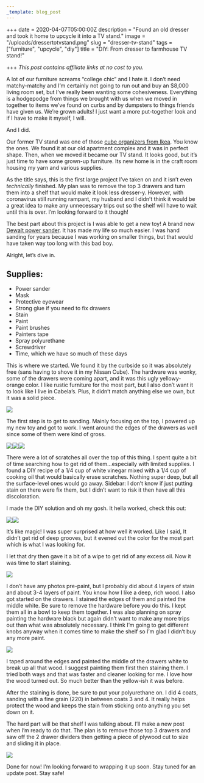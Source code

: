 ```yaml
---
_template: blog_post
---
```


+++
date = 2020-04-07T05:00:00Z
description = "Found an old dresser and took it home to upcycle it into a TV stand."
image = "/uploads/dressertotvstand.png"
slug = "dresser-tv-stand"
tags = ["furniture", "upcycle", "diy"]
title = "DIY: From dresser to farmhouse TV stand!"

+++
_This post contains affiliate links at no cost to you._

A lot of our furniture screams “college chic” and I hate it. I don’t need matchy-matchy and I’m certainly not going to run out and buy an $8,000 living room set, but I’ve really been wanting some cohesiveness. Everything is a hodgepodge from things we brought with us when we moved in together to items we’ve found on curbs and by dumpsters to things friends have given us. We’re grown adults! I just want a more put-together look and if I have to make it myself, I will.

And I did.

Our former TV stand was one of those [cube organizers from Ikea](https://www.ikea.com/us/en/p/kallax-shelf-unit-black-brown-20275885/). You know the ones. We found it at our old apartment complex and it was in perfect shape. Then, when we moved it became our TV stand. It looks good, but it’s just time to have some grown-up furniture. Its new home is in the craft room housing my yarn and various supplies.

As the title says, this is the first large project I’ve taken on and it isn’t even *technically* finished. My plan was to remove the top 3 drawers and turn them into a shelf that would make it look less dresser-y. However, with coronavirus still running rampant, my husband and I didn’t think it would be a great idea to make any unnecessary trips out so the shelf will have to wait until this is over. I’m looking forward to it though!

The best part about this project is I was able to get a new toy! A brand new [Dewalt power sander](https://www.amazon.com/gp/product/B07JQM7C28/ref=as_li_qf_asin_il_tl?ie=UTF8&tag=codybear0e-20&creative=9325&linkCode=as2&creativeASIN=B07JQM7C28&linkId=6b0ac7ff82e6b31812a81a444f5d48f3). It has made my life so much easier. I was hand sanding for years because I was working on smaller things, but that would have taken way too long with this bad boy.

Alright, let’s dive in.

## Supplies:

* Power sander
* Mask
* Protective eyewear
* Strong glue if you need to fix drawers
* Stain
* Paint
* Paint brushes
* Painters tape
* Spray polyurethane
* Screwdriver
* Time, which we have so much of these days

This is where we started. We found it by the curbside so it was absolutely free (sans having to shove it in my Nissan Cube). The hardware was wonky, some of the drawers were coming apart, and it was this ugly yellowy-orange color. I like rustic furniture for the most part, but I also don’t want it to look like I live in Cabela’s. Plus, it didn’t match anything else we own, but it was a solid piece.

![](/uploads/old-dresser.jpg)

The first step is to get to sanding. Mainly focusing on the top, I powered up my new toy and got to work. I went around the edges of the drawers as well since some of them were kind of gross.

![](/uploads/sanding-dresser-top.jpg)![](/uploads/sanding-drawers.jpg)![](/uploads/cody-sanding.jpg)

There were a lot of scratches all over the top of this thing. I spent quite a bit of time searching how to get rid of them…especially with limited supplies. I found a DIY recipe of a 1/4 cup of white vinegar mixed with a 1/4 cup of cooking oil that would basically erase scratches. Nothing super deep, but all the surface-level ones would go away. Sidebar: I don’t know if just putting stain on there were fix them, but I didn’t want to risk it then have all this discoloration.

I made the DIY solution and oh my gosh. It hella worked, check this out:

![](/uploads/wood-before.jpg)![](/uploads/wood-after.jpg)

It’s like magic! I was super surprised at how well it worked. Like I said, It didn’t get rid of deep grooves, but it evened out the color for the most part which is what I was looking for.

I let that dry then gave it a bit of a wipe to get rid of any excess oil. Now it was time to start staining.

![](/uploads/paint-stain-with-drawers.jpg)

I don’t have any photos pre-paint, but I probably did about 4 layers of stain and about 3-4 layers of paint. You know how I like a deep, rich wood. I also got started on the drawers. I stained the edges of them and painted the middle white. Be sure to remove the hardware before you do this. I kept them all in a bowl to keep them together. I was also planning on spray painting the hardware black but again didn’t want to make any more trips out than what was absolutely necessary. I think I’m going to get different knobs anyway when it comes time to make the shelf so I’m glad I didn’t buy any more paint.

![](/uploads/drawers-paint.jpg)

I taped around the edges and painted the middle of the drawers white to break up all that wood. I suggest painting them first then staining them. I tried both ways and that was faster and cleaner looking for me. I love how the wood turned out. So much better than the yellow-ish it was before.

After the staining is done, be sure to put your polyurethane on. I did 4 coats, sanding with a fine grain (220) in between coats 3 and 4. It really helps protect the wood and keeps the stain from sticking onto anything you set down on it.

The hard part will be that shelf I was talking about. I’ll make a new post when I’m ready to do that. The plan is to remove those top 3 drawers and saw off the 2 drawer dividers then getting a piece of plywood cut to size and sliding it in place.

![](/uploads/finished-dresser.jpg)

Done for now! I’m looking forward to wrapping it up soon. Stay tuned for an update post. Stay safe!
